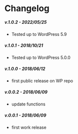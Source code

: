# Changelog

##### v.1.0.2 - 2022/05/25
- Tested up to WordPress 5.9

##### v.1.0.1 - 2018/10/21
- Tested up to WordPress 5.0.0

##### v.1.0.0 - 2018/06/12
- first public release on WP repo

##### v.0.0.2 - 2018/06/09
- update functions

##### v.0.0.1 - 2018/06/09
- first work release
